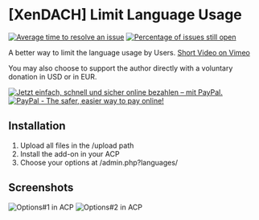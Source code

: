 # [XenDACH] Limit Language Usage
[![Average time to resolve an issue](http://isitmaintained.com/badge/resolution/McAtze/-XenDACH-LimitLanguageUsage.svg)](http://isitmaintained.com/project/McAtze/-XenDACH-LimitLanguageUsage "Average time to resolve an issue")
[![Percentage of issues still open](http://isitmaintained.com/badge/open/McAtze/-XenDACH-LimitLanguageUsage.svg)](http://isitmaintained.com/project/McAtze/-XenDACH-LimitLanguageUsage "Percentage of issues still open")

A better way to limit the language usage by Users. [Short Video on Vimeo](https://vimeo.com/254733599)

You may also choose to support the author directly with a voluntary donation in USD or in EUR.

<a target="_blank" href="https://www.paypal.com/cgi-bin/webscr?cmd=_s-xclick&amp;hosted_button_id=7AK7TCU5JS4TY"><img src="https://www.paypalobjects.com/de_DE/DE/i/btn/btn_donateCC_LG.gif" alt="Jetzt einfach, schnell und sicher online bezahlen – mit PayPal." title="Jetzt einfach, schnell und sicher online bezahlen – mit PayPal."></a>
<a target="_blank" href="https://www.paypal.com/cgi-bin/webscr?cmd=_s-xclick&amp;hosted_button_id=7TKCNB59HAK48"><img src="https://www.paypalobjects.com/en_US/i/btn/btn_donateCC_LG.gif" alt="PayPal - The safer, easier way to pay online!" title="PayPal - The safer, easier way to pay online!"></a>

## Installation

1. Upload all files in the /upload path
2. Install the add-on in your ACP
3. Choose your options at /admin.php?languages/

## Screenshots

![Options#1 in ACP](https://maxcdn.it-maku.com/git/llu/QuickChoice.png)
![Options#2 in ACP](https://maxcdn.it-maku.com/git/llu/LanguageOptions.png)
